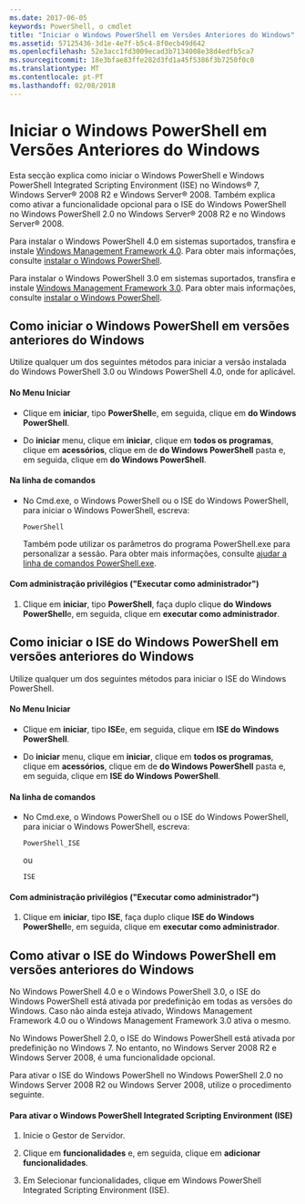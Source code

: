 ```yaml
---
ms.date: 2017-06-05
keywords: PowerShell, o cmdlet
title: "Iniciar o Windows PowerShell em Versões Anteriores do Windows"
ms.assetid: 57125436-3d1e-4e7f-b5c4-8f0ecb49d642
ms.openlocfilehash: 52e3acc1fd3009ecad3b7134008e38d4edfb5ca7
ms.sourcegitcommit: 18e3bfae83ffe282d3fd1a45f5386f3b7250f0c0
ms.translationtype: MT
ms.contentlocale: pt-PT
ms.lasthandoff: 02/08/2018
---
```

# <a name="starting-windows-powershell-on-earlier-versions-of-windows"></a>Iniciar o Windows PowerShell em Versões Anteriores do Windows
Esta secção explica como iniciar o Windows PowerShell e Windows PowerShell Integrated Scripting Environment (ISE) no Windows® 7, Windows Server® 2008 R2 e Windows Server® 2008. Também explica como ativar a funcionalidade opcional para o ISE do Windows PowerShell no Windows PowerShell 2.0 no Windows Server® 2008 R2 e no Windows Server® 2008.

Para instalar o Windows PowerShell 4.0 em sistemas suportados, transfira e instale [Windows Management Framework 4.0](http://go.microsoft.com/fwlink/?LinkID=293881). Para obter mais informações, consulte [instalar o Windows PowerShell](Installing-Windows-PowerShell.md).

Para instalar o Windows PowerShell 3.0 em sistemas suportados, transfira e instale [Windows Management Framework 3.0](http://go.microsoft.com/fwlink/?LinkID=240290). Para obter mais informações, consulte [instalar o Windows PowerShell](Installing-Windows-PowerShell.md).

## <a name="how-to-start-windows-powershell-on-earlier-versions-of-windows"></a>Como iniciar o Windows PowerShell em versões anteriores do Windows
Utilize qualquer um dos seguintes métodos para iniciar a versão instalada do Windows PowerShell 3.0 ou Windows PowerShell 4.0, onde for aplicável.

#### <a name="from-the-start-menu"></a>No Menu Iniciar

- Clique em **iniciar**, tipo **PowerShell**e, em seguida, clique em **do Windows PowerShell**.

- Do **iniciar** menu, clique em **iniciar**, clique em **todos os programas**, clique em **acessórios**, clique em de **do Windows PowerShell**  pasta e, em seguida, clique em **do Windows PowerShell**.

#### <a name="at-the-command-prompt"></a>Na linha de comandos

- No Cmd.exe, o Windows PowerShell ou o ISE do Windows PowerShell, para iniciar o Windows PowerShell, escreva:

    ```
    PowerShell
    ```

    Também pode utilizar os parâmetros do programa PowerShell.exe para personalizar a sessão. Para obter mais informações, consulte [ajudar a linha de comandos PowerShell.exe](../core-powershell/console/PowerShell.exe-Command-Line-Help.md).

#### <a name="with-administrative-privileges-run-as-administrator"></a>Com administração privilégios ("Executar como administrador")

1. Clique em **iniciar**, tipo **PowerShell**, faça duplo clique **do Windows PowerShell**e, em seguida, clique em **executar como administrador**.

## <a name="how-to-start-windows-powershell-ise-on-earlier-releases-of-windows"></a>Como iniciar o ISE do Windows PowerShell em versões anteriores do Windows
Utilize qualquer um dos seguintes métodos para iniciar o ISE do Windows PowerShell.

#### <a name="from-the-start-menu"></a>No Menu Iniciar

- Clique em **iniciar**, tipo **ISE**e, em seguida, clique em **ISE do Windows PowerShell**.

- Do **iniciar** menu, clique em **iniciar**, clique em **todos os programas**, clique em **acessórios**, clique em de **do Windows PowerShell**  pasta e, em seguida, clique em **ISE do Windows PowerShell**.

#### <a name="at-the-command-prompt"></a>Na linha de comandos

- No Cmd.exe, o Windows PowerShell ou o ISE do Windows PowerShell, para iniciar o Windows PowerShell, escreva:

    ```
    PowerShell_ISE
    ```

    ou

    ```
    ISE
    ```

#### <a name="with-administrative-privileges-run-as-administrator"></a>Com administração privilégios ("Executar como administrador")

1. Clique em **iniciar**, tipo **ISE**, faça duplo clique **ISE do Windows PowerShell**e, em seguida, clique em **executar como administrador**.

## <a name="how-to-enable-windows-powershell-ise-on-earlier-releases-of-windows"></a>Como ativar o ISE do Windows PowerShell em versões anteriores do Windows
No Windows PowerShell 4.0 e o Windows PowerShell 3.0, o ISE do Windows PowerShell está ativada por predefinição em todas as versões do Windows. Caso não ainda esteja ativado, Windows Management Framework 4.0 ou o Windows Management Framework 3.0 ativa o mesmo.

No Windows PowerShell 2.0, o ISE do Windows PowerShell está ativada por predefinição no Windows 7. No entanto, no Windows Server 2008 R2 e Windows Server 2008, é uma funcionalidade opcional.

Para ativar o ISE do Windows PowerShell no Windows PowerShell 2.0 no Windows Server 2008 R2 ou Windows Server 2008, utilize o procedimento seguinte.

#### <a name="to-enable-windows-powershell-integrated-scripting-environment-ise"></a>Para ativar o Windows PowerShell Integrated Scripting Environment (ISE)

1. Inicie o Gestor de Servidor.

2. Clique em **funcionalidades** e, em seguida, clique em **adicionar funcionalidades**.

3. Em Selecionar funcionalidades, clique em Windows PowerShell Integrated Scripting Environment (ISE).

